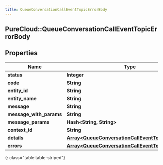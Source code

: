 ```yaml
---
title: QueueConversationCallEventTopicErrorBody
---
```

## PureCloud::QueueConversationCallEventTopicErrorBody

## Properties

|Name | Type | Description | Notes|
|------------ | ------------- | ------------- | -------------|
| **status** | **Integer** |  | [optional] |
| **code** | **String** |  | [optional] |
| **entity_id** | **String** |  | [optional] |
| **entity_name** | **String** |  | [optional] |
| **message** | **String** |  | [optional] |
| **message_with_params** | **String** |  | [optional] |
| **message_params** | **Hash&lt;String, String&gt;** |  | [optional] |
| **context_id** | **String** |  | [optional] |
| **details** | [**Array&lt;QueueConversationCallEventTopicDetail&gt;**](QueueConversationCallEventTopicDetail.html) |  | [optional] |
| **errors** | [**Array&lt;QueueConversationCallEventTopicErrorBody&gt;**](QueueConversationCallEventTopicErrorBody.html) |  | [optional] |
{: class="table table-striped"}


